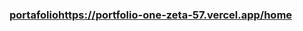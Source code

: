 ### [portafolio](https://portfolio-one-zeta-57.vercel.app/home)https://portfolio-one-zeta-57.vercel.app/home
